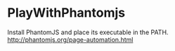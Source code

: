 # PlayWithPhantomjs

Install PhantomJS and place its executable in the PATH.  
http://phantomjs.org/page-automation.html
